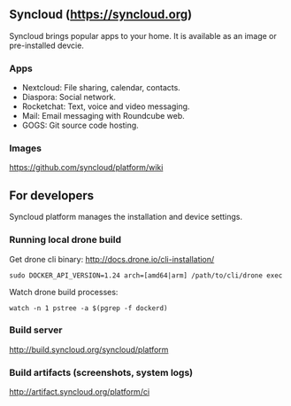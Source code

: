 ## Syncloud (https://syncloud.org)

Syncloud brings popular apps to your home.
It is available as an image or pre-installed devcie.

### Apps

* Nextcloud: File sharing, calendar, contacts.
* Diaspora: Social network.
* Rocketchat: Text, voice and video messaging.
* Mail: Email messaging with Roundcube web.
* GOGS: Git source code hosting.

### Images

https://github.com/syncloud/platform/wiki

## For developers

Syncloud platform manages the installation and device settings.

### Running local drone build

Get drone cli binary: http://docs.drone.io/cli-installation/
````
sudo DOCKER_API_VERSION=1.24 arch=[amd64|arm] /path/to/cli/drone exec
````

Watch drone build processes:
````
watch -n 1 pstree -a $(pgrep -f dockerd)
````

### Build server

http://build.syncloud.org/syncloud/platform

### Build artifacts (screenshots, system logs)

http://artifact.syncloud.org/platform/ci